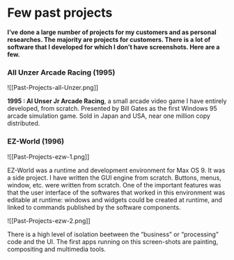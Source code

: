 # Few past projects

**I’ve done a large number of projects for my customers and as personal researches. The majority are projects for customers. There is a lot of software that I developed for which I don’t have screenshots. Here are a few.**
### All Unzer Arcade Racing (1995)

![[Past-Projects-all-Unzer.png]]

**1995 : Al Unser Jr Arcade Racing**, a small arcade video game I have entirely developed, from scratch. Presented by Bill Gates as the first Windows 95 arcade simulation game. Sold in Japan and USA, near one million copy distributed.

### EZ-World (1996)

![[Past-Projects-ezw-1.png]]

EZ-World was a runtime and development environment for Max OS 9. It was a side project. I have written the GUI engine from scratch. Buttons, menus, window, etc. were written from scratch. One of the important features was that the user interface of the softwares that worked in this environment was editable at runtime: windows and widgets could be created at runtime, and linked to commands published by the software components.

![[Past-Projects-ezw-2.png]]

There is a high level of isolation beetween the “business” or “processing” code and the UI. The first apps running on this screen-shots are painting, compositing and multimedia tools.